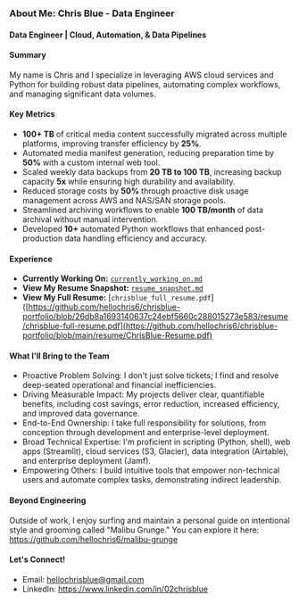 ### About Me: Chris Blue - Data Engineer 
#### Data Engineer | Cloud, Automation, & Data Pipelines

#### Summary
My name is Chris and I specialize in leveraging AWS cloud services and Python for building robust data pipelines, automating complex workflows, and managing significant data volumes. 

#### Key Metrics

- **100+ TB** of critical media content successfully migrated across multiple platforms, improving transfer efficiency by **25%**.  
- Automated media manifest generation, reducing preparation time by **50%** with a custom internal web tool.  
- Scaled weekly data backups from **20 TB to 100 TB**, increasing backup capacity **5x** while ensuring high durability and availability.  
- Reduced storage costs by **50%** through proactive disk usage management across AWS and NAS/SAN storage pools.  
- Streamlined archiving workflows to enable **100 TB/month** of data archival without manual intervention.  
- Developed **10+** automated Python workflows that enhanced post-production data handling efficiency and accuracy.

#### Experience
* **Currently Working On:** [`currently_working_on.md`](https://github.com/hellochris6/chrisblue-portfolio/blob/main/projects/currently_working_on.md)
* **View My Resume Snapshot:** [`resume_snapshot.md`](https://github.com/hellochris6/chrisblue-portfolio/blob/main/resume/resume-snapshot.md)
* **View My Full Resume:** [`chrisblue_full_resume.pdf`]([https://github.com/hellochris6/chrisblue-portfolio/blob/26db8a1693140637c24ebf5660c288015273e583/resume/chrisblue-full-resume.pdf](https://github.com/hellochris6/chrisblue-portfolio/blob/main/resume/ChrisBlue-Resume.pdf)

#### What I'll Bring to the Team
 * Proactive Problem Solving: I don't just solve tickets; I find and resolve deep-seated operational and financial inefficiencies.
 * Driving Measurable Impact: My projects deliver clear, quantifiable benefits, including cost savings, error reduction, increased efficiency, and improved data governance.
 * End-to-End Ownership: I take full responsibility for solutions, from conception through development and enterprise-level 
deployment.
 * Broad Technical Expertise: I'm proficient in scripting (Python, shell), web apps (Streamlit), cloud services (S3, Glacier), data integration (Airtable), and enterprise deployment (Jamf).
 * Empowering Others: I build intuitive tools that empower non-technical users and automate complex tasks, demonstrating indirect leadership.

#### Beyond Engineering
Outside of work, I enjoy surfing and maintain a personal guide on intentional style and grooming called "Malibu Grunge." You can explore it here: https://github.com/hellochris6/malibu-grunge

#### Let's Connect!
 * Email:       hellochrisblue@gmail.com
 * LinkedIn:    https://www.linkedin.com/in/02chrisblue
